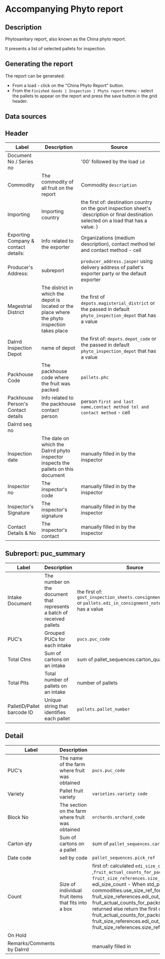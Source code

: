 # Accompanying Phyto report

## Description

Phytosanitary report, also known as the China phyto report.

It presents a list of selected pallets for inspection.

## Generating the report

The report can be generated:

* From a load - click on the "China Phyto Report" button.
* From the `Finished Goods | Inspection | Phyto report` menu - select the pallets to appear on the report and press the save button in the grid header.

## Data sources


## Header
| Label | Description | Source |
| ----- | ----------- | ------ |
| Document No / Series no | | '00' followed by the load `id` |
| Commodity | The commodity of all fruit on the report | Commodity `description` |
| Importing | Importing country | the first of: destination country on the govt inspection sheet's `description or final destination selected on a load that has a value. ) |
| Exporting Company & contact details: | Info related to the exporter | Organizations (medium description), contact method tel and contact method - cell |
| Producer's Address: | subreport  | `producer_address.jasper` using delivery address of pallet's exporter party or the default exporter |
| Magestrial District |The district in which the depot is located or the place where the phyto inspection takes place| the first of `depots.magisterial_district` or the passed in default `phyto_inspection_depot`  that has a value|
|Dalrrd Inspection Depot | name of depot | the first of: `depots.depot_code` or the passed in default `phyto_inspection_depot`  that has a value|
|Packhouse Code |The packhouse code where the fruit was packed | `pallets.phc`|
|Packhouse Person's Contact details |Info related to the packhouse contact person |person `first and last name,contact method tel and contact method` - cell|
|Dalrrd seq no | | |
|Inspection date |The date on which the Dalrrd phyto inspector inspects the pallets on this document |manually filled in by the inspector |
|Inspector no |The inspector's code |manually filled in by the inspector|
|Inspector's Signature |The inspector's signature | manually filled in by the inspector|
|Contact Details & No | The inspector's contact |manually filled in by the inspector |
## Subreport: puc_summary
| Label | Description | Source |
| ----- | ----------- | ------ |
|Intake Document |The number on the document that represents a batch of received pallets |the first of: `govt_inspection_sheets.consignment_note_number` or `pallets.edi_in_consignment_note_number` that has a value  |
|PUC's |Grouped PUCs for each intake | `pucs.puc_code`|
|Total Ctns |Sum of cartons on an intake| sum of pallet_sequences.carton_quantity|
|Total Plts |Total number of pallets on an intake |number of pallets |
|PalletID/Pallet barcode ID |Unique string that identifies each pallet |`pallets.pallet_number`|
## Detail
| Label | Description | Source |
| ----- | ----------- | ------ |
|PUC's |The name of the farm where fruit was obtained |`pucs.puc_code` |
|Variety | Pallet fruit variety|`varieties.variety code` |
|Block No | The section on the farm where fruit was obtained|`orchards.orchard_code` |
|Carton qty | Sum of cartons on a pallet|sum of `pallet_sequences.carton_quantity` |
|Date code | sell by code| `pallet_sequences.pick_ref`|
|Count |Size of individual fruit items that fits into a box |first of: calculated `edi_size_count` ,`fruit_actual_counts_for_packs.actual_count_for_pack` and `fruit_size_references.size_reference` that has a value.( edi_size_count - When std_pack_use_size_ref is true  or commodities.use_size_ref_for_edi is true  then the the first of:  fruit_size_references.edi_out_code,fruit_size_references.size_reference, fruit_actual_counts_for_packs.actual_count_for_pack that has a value is returned else return the first of fruit_actual_counts_for_packs.actual_count_for_pack,  fruit_size_references.edi_out_code  and fruit_size_references.size_reference that has a value ) |
|On Hold | | |
|Remarks/Comments by Dalrrd | |manually filled in |